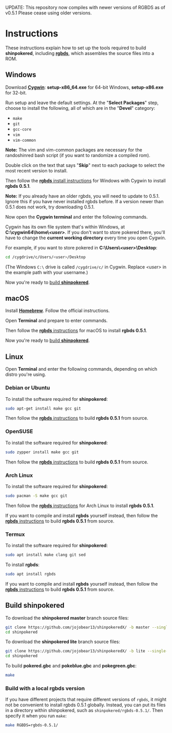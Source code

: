 UPDATE: This repository now compiles with newer versions of RGBDS as of v0.5.1
		Please cease using older versions.

# Instructions

These instructions explain how to set up the tools required to build **shinpokered**, including [**rgbds**](https://github.com/gbdev/rgbds), which assembles the source files into a ROM.

## Windows

Download [**Cygwin**](http://cygwin.com/install.html): **setup-x86_64.exe** for 64-bit Windows, **setup-x86.exe** for 32-bit.

Run setup and leave the default settings. At the "**Select Packages**" step, choose to install the following, all of which are in the "**Devel**" category:

- `make`
- `git`
- `gcc-core`
- `vim`
- `vim-common`

**Note:** The vim and vim-common packages are necessary for the randoshinred bash script (if you want to randomize a compiled rom).

Double click on the text that says "**Skip**" next to each package to select the most recent version to install.

Then follow the [**rgbds** install instructions](https://rgbds.gbdev.io/install/windows) for Windows with Cygwin to install **rgbds 0.5.1**.

**Note:** If you already have an older rgbds, you will need to update to 0.5.1. Ignore this if you have never installed rgbds before. If a version newer than 0.5.1 does not work, try downloading 0.5.1.

Now open the **Cygwin terminal** and enter the following commands.

Cygwin has its own file system that's within Windows, at **C:\cygwin64\home\\*\<user>***. If you don't want to store pokered there, you'll have to change the **current working directory** every time you open Cygwin.

For example, if you want to store pokered in **C:\Users\\*\<user>*\Desktop**:

```bash
cd /cygdrive/c/Users/<user>/Desktop
```

(The Windows `C:\` drive is called `/cygdrive/c/` in Cygwin. Replace *\<user>* in the example path with your username.)

Now you're ready to [build **shinpokered**](#build-shinpokered).



## macOS

Install [**Homebrew**](https://brew.sh/). Follow the official instructions.

Open **Terminal** and prepare to enter commands.

Then follow the [**rgbds** instructions](https://rgbds.gbdev.io/install/macos) for macOS to install **rgbds 0.5.1**.

Now you're ready to [build **shinpokered**](#build-shinpokered).



## Linux

Open **Terminal** and enter the following commands, depending on which distro you're using.

### Debian or Ubuntu

To install the software required for **shinpokered**:

```bash
sudo apt-get install make gcc git
```

Then follow the [**rgbds** instructions](https://rgbds.gbdev.io/install/source) to build **rgbds 0.5.1** from source.

### OpenSUSE

To install the software required for **shinpokered**:

```bash
sudo zypper install make gcc git
```

Then follow the [**rgbds** instructions](https://rgbds.gbdev.io/install/source) to build **rgbds 0.5.1** from source.

### Arch Linux

To install the software required for **shinpokered**:

```bash
sudo pacman -S make gcc git
```

Then follow the [**rgbds** instructions](https://rgbds.gbdev.io/install/arch) for Arch Linux to install **rgbds 0.5.1**.

If you want to compile and install **rgbds** yourself instead, then follow the [**rgbds** instructions](https://rgbds.gbdev.io/install/source) to build **rgbds 0.5.1** from source.

### Termux

To install the software required for **shinpokered**:

```bash
sudo apt install make clang git sed
```

To install **rgbds**:

```bash
sudo apt install rgbds
```

If you want to compile and install **rgbds** yourself instead, then follow the [**rgbds** instructions](https://rgbds.gbdev.io/install/source) to build **rgbds 0.5.1** from source.



## Build shinpokered

To download the **shinpokered master** branch source files:

```bash
git clone https://github.com/jojobear13/shinpokeredX/ -b master --single-branch
cd shinpokered
```
To download the **shinpokered lite** branch source files:

```bash
git clone https://github.com/jojobear13/shinpokeredX/ -b lite --single-branch
cd shinpokered
```

To build **pokered.gbc** and **pokeblue.gbc** and **pokegreen.gbc**:

```bash
make
```

### Build with a local rgbds version

If you have different projects that require different versions of `rgbds`, it might not be convenient to install rgbds 0.5.1 globally. Instead, you can put its files in a directory within shinpokered, such as `shinpokered/rgbds-0.5.1/`. Then specify it when you run `make`:

```bash
make RGBDS=rgbds-0.5.1/
```
